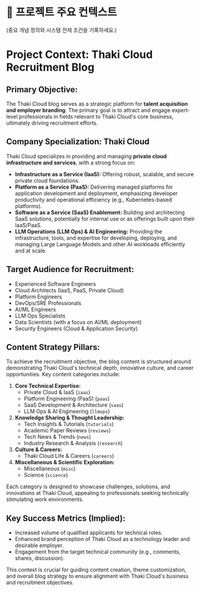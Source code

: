 # 📘 프로젝트 주요 컨텍스트

(중요 개념 정의와 시스템 전제 조건을 기록하세요.)

# Project Context: Thaki Cloud Recruitment Blog

## Primary Objective:

The Thaki Cloud blog serves as a strategic platform for **talent acquisition and employer branding**. The primary goal is to attract and engage expert-level professionals in fields relevant to Thaki Cloud's core business, ultimately driving recruitment efforts.

## Company Specialization: Thaki Cloud

Thaki Cloud specializes in providing and managing **private cloud infrastructure and services**, with a strong focus on:

*   **Infrastructure as a Service (IaaS):** Offering robust, scalable, and secure private cloud foundations.
*   **Platform as a Service (PaaS):** Delivering managed platforms for application development and deployment, emphasizing developer productivity and operational efficiency (e.g., Kubernetes-based platforms).
*   **Software as a Service (SaaS) Enablement:** Building and architecting SaaS solutions, potentially for internal use or as offerings built upon their IaaS/PaaS.
*   **LLM Operations (LLM Ops) & AI Engineering:** Providing the infrastructure, tools, and expertise for developing, deploying, and managing Large Language Models and other AI workloads efficiently and at scale.

## Target Audience for Recruitment:

*   Experienced Software Engineers
*   Cloud Architects (IaaS, PaaS, Private Cloud)
*   Platform Engineers
*   DevOps/SRE Professionals
*   AI/ML Engineers
*   LLM Ops Specialists
*   Data Scientists (with a focus on AI/ML deployment)
*   Security Engineers (Cloud & Application Security)

## Content Strategy Pillars:

To achieve the recruitment objective, the blog content is structured around demonstrating Thaki Cloud's technical depth, innovative culture, and career opportunities. Key content categories include:

1.  **Core Technical Expertise:**
    *   Private Cloud & IaaS (`iaas`)
    *   Platform Engineering (PaaS) (`paas`)
    *   SaaS Development & Architecture (`saas`)
    *   LLM Ops & AI Engineering (`llmops`)
2.  **Knowledge Sharing & Thought Leadership:**
    *   Tech Insights & Tutorials (`tutorials`)
    *   Academic Paper Reviews (`reviews`)
    *   Tech News & Trends (`news`)
    *   Industry Research & Analysis (`research`)
3.  **Culture & Careers:**
    *   Thaki Cloud Life & Careers (`careers`)
4.  **Miscellaneous & Scientific Exploration:**
    *   Miscellaneous (`misc`)
    *   Science (`science`)

Each category is designed to showcase challenges, solutions, and innovations at Thaki Cloud, appealing to professionals seeking technically stimulating work environments.

## Key Success Metrics (Implied):

*   Increased volume of qualified applicants for technical roles.
*   Enhanced brand perception of Thaki Cloud as a technology leader and desirable employer.
*   Engagement from the target technical community (e.g., comments, shares, discussion).

This context is crucial for guiding content creation, theme customization, and overall blog strategy to ensure alignment with Thaki Cloud's business and recruitment objectives.
